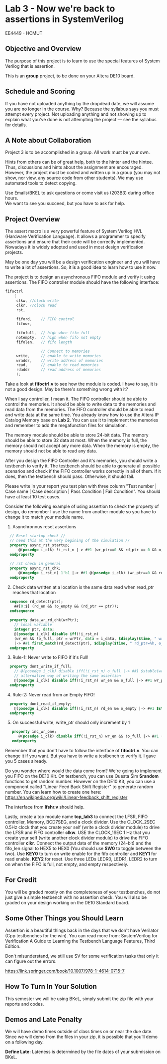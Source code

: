 # Lab 3 - Now we're back to assertions in SystemVerilog

EE4449 - HCMUT

## Objective and Overview

The purpose of this project is to learn to use the special features of System Verilog that is assertion.

This is an **group** project, to be done on your Altera DE10 board.

## Schedule and Scoring

If you have not uploaded anything by the dropdead date, we will assume you
are no longer in the course. Why? Because the syllabus says you must attempt
every project. Not uploading anything and not showing up to explain what
you’ve done is not attempting the project — see the syllabus for details.

## A Note about Collaboration

Project 3 is to be accomplished in a group.  All work must be your own.

Hints from others can be of great help, both to the hinter and the hintee.
Thus, discussions and hints about the assignment are encouraged.  However, the
project must be coded and written up in a group (you may not show, nor view,
any source code from other students).  We may use automated tools to detect
copying.

Use Emails/BKEL to ask questions or come visit us (203B3) during office hours.  
We want to see you succeed, but you have to ask for help.

## Project Overview

The assert macro is a very powerful feature of System Verilog HVL (Hardware Verification Language). It allows a programmer to specify assertions and ensure that their code will be correctly implemented. Nowadays it is widely adopted and used in most design verification projects.

May be one day you will be a design verification engineer and you will have to write a lot of assertions. So, it is a good idea to learn how to use it now.

The project is to design an asynchronous FIFO module and verify it using assertions. The FIFO controller module should have the following interface:

```verilog
fifoctrl
    (
     clkw, //clock write
     clkr, //clock read
     rst,
     
     fiford,    // FIFO control
     fifowr,

     fifofull,  // high when fifo full
     notempty,  // high when fifo not empty
     fifolen,   // fifo length

                // Connect to memories
     write,     // enable to write memories
     wraddr,    // write address of memories
     read,      // enable to read memories
     rdaddr     // read address of memories
     );
```

Take a look at **fifoctrl.v** to see how the module is coded. I have to say, it is not a good design. May be there's something wrong with it?

When I say controller, I mean it. The FIFO controller should be able to control the memories. It should be able to write data to the memories and read data from the memories. The FIFO controller should be able to read and write data at the same time. You already know how to use the Altera IP Catalog Memory base on **Lab 2**. You can use it to implement the memories and remember to add the megafunction files for simulation.

The memory module should be able to store 24-bit data. The memory should be able to store 32 data at most. When the memory is full, the memory should not accept any more data. When the memory is empty, the memory should not be able to read any data.

After you design the FIFO Controller and it's memories, you should write a testbench to verify it. The testbench should be able to generate all possible scenarios and check if the FIFO controller works correctly in all of them. If it does, then the testbench should pass. Otherwise, it should fail.

Please write in your report you test plan with three column "Test number | Case name | Case description | Pass Condition | Fail Condition". You should have at least 10 test cases.

Consider the following example of using assertion to check the property of design, do remember I use the name from another module so you have to change it to match your module name.

1) Asynchronous reset assertions

``` sv
  // Reset startup check //
  // need this at the very begining of the simulation //
  property async_rst_startup;
	  @(posedge i_clk) !i_rst_n |-> ##1 (wr_ptr==0 && rd_ptr == 0 && o_empty);
  endproperty
  
  // rst check in general
  property async_rst_chk;
	  @(negedge i_rst_n) 1'b1 |-> ##1 @(posedge i_clk) (wr_ptr==0 && rd_ptr == 0 && o_empty);
  endproperty
  ```

2) Check data written at a location is the same data read when read_ptr reaches that location
``` sv
  sequence rd_detect(ptr);
    ##[0:$] (rd_en && !o_empty && (rd_ptr == ptr));
  endsequence
  
  property data_wr_rd_chk(wrPtr);
    // local variable
    integer ptr, data;
    @(posedge i_clk) disable iff(!i_rst_n)
    (wr_en && !o_full, ptr = wrPtr, data = i_data, $display($time, " wr_ptr=%h, i_fifo=%h",wr_ptr, i_data))
    |-> ##1 first_match(rd_detect(ptr), $display($time, " rd_ptr=%h, o_fifo=%h",rd_ptr, o_data)) ##0  o_data == data;
  endproperty
```
3) Rule-1: Never write to FIFO if it's Full!
```sv
  property dont_write_if_full;
    // @(posedge i_clk) disable iff(!i_rst_n) o_full |-> ##1 $stable(wr_ptr);
    // alternative way of writing the same assertion
    @(posedge i_clk) disable iff(!i_rst_n) wr_en && o_full |-> ##1 wr_ptr == $past(wr_ptr);
  endproperty
```

4) Rule-2: Never read from an Empty FIFO!
```sv
  property dont_read_if_empty;
    @(posedge i_clk) disable iff(!i_rst_n) rd_en && o_empty |-> ##1 $stable(rd_ptr);
  endproperty
```

5) On successful write, write_ptr should only increment by 1
```sv
   property inc_wr_one;
      @(posedge i_clk) disable iff(!i_rst_n) wr_en && !o_full |-> ##1 (wr_ptr-1'b1 == $past(wr_ptr));
   endproperty
```

Remember that you don't have to follow the interface of **fifoctrl.v**. You can change it if you want. But you have to write a testbench to verify it. I gave you 5 cases already.

Do you wonder where would the data come from? We're going to implement you FIFO on the DE10 Kit. On testbench, you can use Questa Sim **$random** functions to get random number. However on the DE10 Kit, you can use a component called "Linear Feed Back Shift Register" to generate random number. You can learn how to create one here: https://en.wikipedia.org/wiki/Linear-feedback_shift_register

The interface from **lfshr.v** should help.

Lastly, create a top module name **top_lab3** to connect the LFSR, FIFO controller, Memory, BCD7SEG, and a clock divider. Use the CLOCK_2SEC 0.5Hz clock that you create your self (write a clock divider module) to drive the LFSR and FIFO controller **clkw**. USE the CLOCK_1SEC 1 Hz that you create your self (write another clock divider module) to drive the FIFO controller **clkr**. Connect the output data of the memory (24-bit) and the fifo_len signal to HEX5 to HEX0 (You should use **SW0** to toggle between the two). Use **KEY0** to turn on write enable for the fifo controller and **KEY1** for read enable. **KEY2** for reset. Use three LEDs LEDR0, LEDR1, LEDR2 to turn on when the FIFO is full, not empty, and empty respectively.

## For Credit

You will be graded mostly on the completeness of your testbenches, do not just give a simple testbench with no assertion check. You will also be graded on your design working on the DE10 Standard board.

## Some Other Things you Should Learn

Assertion is a beautiful things back in the days that we don't have Verilator (Cpp testbenches for the win). You can read more from: SystemVerilog for Verification
A Guide to Learning the Testbench Language Features, Third Edition.

Don't misunderstand, we still use SV for some verification tasks that only it can figure out the errors.

https://link.springer.com/book/10.1007/978-1-4614-0715-7

## How To Turn In Your Solution

This semester we will be using BKeL, simply submit the zip file with your reports and codes.

## Demos and Late Penalty

We will have demo times outside of class times on or near the due date.  Since
we will demo from the files in your zip, it is possible that you’ll demo on a
following day.

**Define Late:**  Lateness is determined by the file dates of your submission on BKeL.
